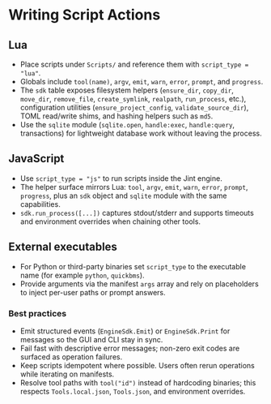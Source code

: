 # Writing Script Actions

## Lua
- Place scripts under `Scripts/` and reference them with `script_type = "lua"`.
- Globals include `tool(name)`, `argv`, `emit`, `warn`, `error`, `prompt`, and `progress`.
- The `sdk` table exposes filesystem helpers (`ensure_dir`, `copy_dir`, `move_dir`, `remove_file`, `create_symlink`, `realpath`, `run_process`, etc.), configuration utilities (`ensure_project_config`, `validate_source_dir`), TOML read/write shims, and hashing helpers such as `md5`.
- Use the `sqlite` module (`sqlite.open`, `handle:exec`, `handle:query`, transactions) for lightweight database work without leaving the process.

## JavaScript
- Use `script_type = "js"` to run scripts inside the Jint engine.
- The helper surface mirrors Lua: `tool`, `argv`, `emit`, `warn`, `error`, `prompt`, `progress`, plus an `sdk` object and `sqlite` module with the same capabilities.
- `sdk.run_process([...])` captures stdout/stderr and supports timeouts and environment overrides when chaining other tools.

## External executables
- For Python or third-party binaries set `script_type` to the executable name (for example `python`, `quickbms`).
- Provide arguments via the manifest `args` array and rely on placeholders to inject per-user paths or prompt answers.

### Best practices
- Emit structured events (`EngineSdk.Emit`) or `EngineSdk.Print` for messages so the GUI and CLI stay in sync.
- Fail fast with descriptive error messages; non-zero exit codes are surfaced as operation failures.
- Keep scripts idempotent where possible. Users often rerun operations while iterating on manifests.
- Resolve tool paths with `tool("id")` instead of hardcoding binaries; this respects `Tools.local.json`, `Tools.json`, and environment overrides.
